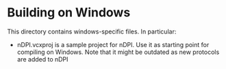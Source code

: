 # Building on Windows

This directory contains windows-specific files. In particular:
- nDPI.vcxproj is a sample project for nDPI. Use it as starting point for compiling on Windows. Note that it might be outdated as new protocols are added to nDPI
